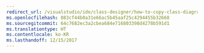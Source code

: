 ```yaml
---
redirect_url: /visualstudio/ide/class-designer/how-to-copy-class-diagram-elements-to-a-microsoft-office-document
ms.openlocfilehash: 883cf44b0a31e66ac5b45aaf25c4294455b32668
ms.sourcegitcommit: 64c7682ec3a2cbea684e716803398d4278b591d1
ms.translationtype: HT
ms.contentlocale: ko-KR
ms.lasthandoff: 12/15/2017
---
```

